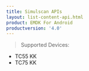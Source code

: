 ```yaml
---
title: Simulscan APIs
layout: list-content-api.html
product: EMDK For Android
productversion: '4.0'
---
```

>Supported Devices:
* TC55 KK
* TC75 KK










